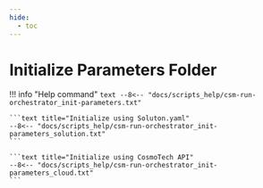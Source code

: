 ```yaml
---
hide:
  - toc
---
```

# Initialize Parameters Folder

!!! info "Help command"
    ```text
    --8<-- "docs/scripts_help/csm-run-orchestrator_init-parameters.txt"
    ```

    ```text title="Initialize using Soluton.yaml"
    --8<-- "docs/scripts_help/csm-run-orchestrator_init-parameters_solution.txt"
    ```

    ```text title="Initialize using CosmoTech API"
    --8<-- "docs/scripts_help/csm-run-orchestrator_init-parameters_cloud.txt"
    ```

